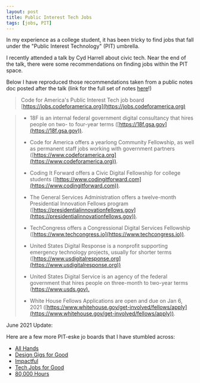 ```yaml
---
layout: post
title: Public Interest Tech Jobs
tags: [jobs, PIT]
---
```


In my experience as a college student, it has been tricky to find jobs that fall under the "Public Interest Technology" (PIT) umbrella. 

I recently attended a talk by Cyd Harrell about civic tech. Near the end of the talk, there were some recommendations on finding jobs within the PIT space. 

Below I have reproduced those recommendations taken from a public notes doc posted after the talk (link for the full set of notes [here](https://pad.riseup.net/p/djn_dec16_cydharrell-keep)!) 



> Code for America's Public Interest Tech job board [https://jobs.codeforamerica.org](https://jobs.codeforamerica.org)

> - 18F is an internal federal government digital consultancy that hires people on two- to four-year terms ([https://18f.gsa.gov](https://18f.gsa.gov)). 
>
> - Code for America offers a yearlong Community Fellowship, as well as permanent staff jobs working with government partners ([https://www.codeforamerica.org](https://www.codeforamerica.org)).
>
> - Coding It Forward offers a Civic Digital Fellowship for college students ([https://www.codingitforward.com](https://www.codingitforward.com)).
>
> - The General Services Administration offers a twelve-month Presidential Innovation Fellows program ([https://presidentialinnovationfellows.gov](https://presidentialinnovationfellows.gov)).
>
> - TechCongress offers a Congressional Digital Services Fellowship ([https://www.techcongress.io](https://www.techcongress.io)).
>
> - United States Digital Response is a nonprofit supporting emergency technology projects, usually for shorter terms ([https://www.usdigitalresponse.org](https://www.usdigitalresponse.org))
>
> - United States Digital Service is an agency of the federal government that hires people on three-month to two-year terms ([https://www.usds.gov).](https://www.usds.gov)
>
> - White House Fellows Applications are open and due on Jan 6, 2021 ([https://www.whitehouse.gov/get-involved/fellows/apply](https://www.whitehouse.gov/get-involved/fellows/apply)).
>



June 2021 Update:

Here are a few more PIT-eske jo boards that I have stumbled across:

- [All Hands](https://codingitforward.us15.list-manage.com/track/click?u=9254473a71d61ff7556fa5215&id=cfd983dc10&e=e68ee9a4a7)
- [Design Gigs for Good](https://codingitforward.us15.list-manage.com/track/click?u=9254473a71d61ff7556fa5215&id=88cf908ef8&e=e68ee9a4a7)
- [Impactful](https://codingitforward.us15.list-manage.com/track/click?u=9254473a71d61ff7556fa5215&id=e32a1a7faf&e=e68ee9a4a7)
- [Tech Jobs for Good](https://codingitforward.us15.list-manage.com/track/click?u=9254473a71d61ff7556fa5215&id=3e947a8683&e=e68ee9a4a7)
- [80,000 Hours](https://codingitforward.us15.list-manage.com/track/click?u=9254473a71d61ff7556fa5215&id=7ae1a702df&e=e68ee9a4a7)